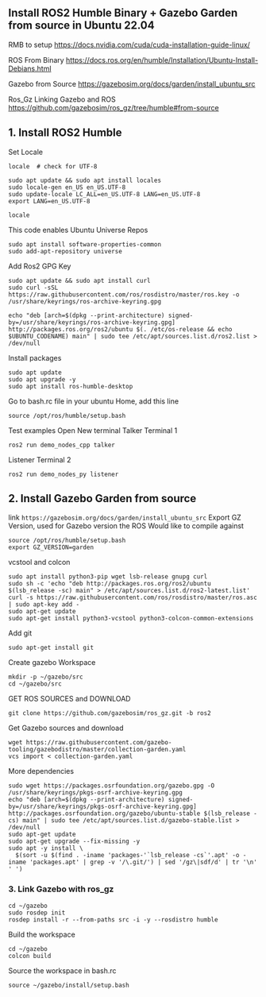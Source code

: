 ## Install ROS2 Humble Binary + Gazebo Garden from source in Ubuntu 22.04

RMB to setup
https://docs.nvidia.com/cuda/cuda-installation-guide-linux/

ROS From Binary
https://docs.ros.org/en/humble/Installation/Ubuntu-Install-Debians.html 

Gazebo from Source
https://gazebosim.org/docs/garden/install_ubuntu_src

Ros_Gz Linking Gazebo and ROS
https://github.com/gazebosim/ros_gz/tree/humble#from-source

## 1. Install ROS2 Humble
Set Locale
```
locale  # check for UTF-8

sudo apt update && sudo apt install locales
sudo locale-gen en_US en_US.UTF-8
sudo update-locale LC_ALL=en_US.UTF-8 LANG=en_US.UTF-8
export LANG=en_US.UTF-8

locale 
```

This code enables Ubuntu Universe Repos
```
sudo apt install software-properties-common
sudo add-apt-repository universe
```

Add Ros2 GPG Key
```
sudo apt update && sudo apt install curl
sudo curl -sSL https://raw.githubusercontent.com/ros/rosdistro/master/ros.key -o /usr/share/keyrings/ros-archive-keyring.gpg
```
```
echo "deb [arch=$(dpkg --print-architecture) signed-by=/usr/share/keyrings/ros-archive-keyring.gpg] http://packages.ros.org/ros2/ubuntu $(. /etc/os-release && echo $UBUNTU_CODENAME) main" | sudo tee /etc/apt/sources.list.d/ros2.list > /dev/null
```

Install packages
```
sudo apt update
sudo apt upgrade -y
sudo apt install ros-humble-desktop
```

Go to bash.rc file in your ubuntu Home, add this line
```
source /opt/ros/humble/setup.bash
```

Test examples Open New terminal
Talker Terminal 1
``` 
ros2 run demo_nodes_cpp talker
```
Listener Terminal 2
```
ros2 run demo_nodes_py listener
```

## 2. Install Gazebo Garden from source 
link
```https://gazebosim.org/docs/garden/install_ubuntu_src```
Export GZ Version, used for Gazebo version the ROS Would like to compile against
```
source /opt/ros/humble/setup.bash
export GZ_VERSION=garden
```

vcstool and colcon 
```
sudo apt install python3-pip wget lsb-release gnupg curl
sudo sh -c 'echo "deb http://packages.ros.org/ros2/ubuntu $(lsb_release -sc) main" > /etc/apt/sources.list.d/ros2-latest.list'
curl -s https://raw.githubusercontent.com/ros/rosdistro/master/ros.asc | sudo apt-key add -
sudo apt-get update
sudo apt-get install python3-vcstool python3-colcon-common-extensions
```

Add git
```
sudo apt-get install git
```

Create gazebo Workspace
```
mkdir -p ~/gazebo/src
cd ~/gazebo/src
```

GET ROS SOURCES and DOWNLOAD
```
git clone https://github.com/gazebosim/ros_gz.git -b ros2
```
Get Gazebo sources and download
```
wget https://raw.githubusercontent.com/gazebo-tooling/gazebodistro/master/collection-garden.yaml
vcs import < collection-garden.yaml
```

More dependencies
```
sudo wget https://packages.osrfoundation.org/gazebo.gpg -O /usr/share/keyrings/pkgs-osrf-archive-keyring.gpg
echo "deb [arch=$(dpkg --print-architecture) signed-by=/usr/share/keyrings/pkgs-osrf-archive-keyring.gpg] http://packages.osrfoundation.org/gazebo/ubuntu-stable $(lsb_release -cs) main" | sudo tee /etc/apt/sources.list.d/gazebo-stable.list > /dev/null
sudo apt-get update 
sudo apt-get upgrade --fix-missing -y
sudo apt -y install \
  $(sort -u $(find . -iname 'packages-'`lsb_release -cs`'.apt' -o -iname 'packages.apt' | grep -v '/\.git/') | sed '/gz\|sdf/d' | tr '\n' ' ')
```


### 3. Link Gazebo with ros_gz
```
cd ~/gazebo
sudo rosdep init
rosdep install -r --from-paths src -i -y --rosdistro humble
```

Build the workspace
```
cd ~/gazebo
colcon build
```

Source the workspace in bash.rc
```
source ~/gazebo/install/setup.bash
```
